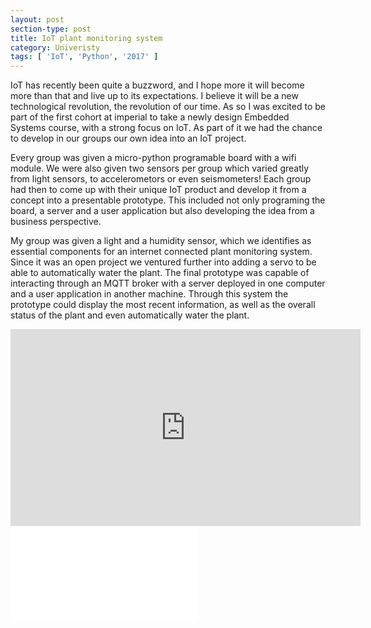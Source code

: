 ```yaml
---
layout: post
section-type: post
title: IoT plant monitoring system
category: Univeristy
tags: [ 'IoT', 'Python', '2017' ]
---
```


IoT has recently been quite a buzzword, and I hope more it will become more than that and live up to its expectations. I believe it will be a new technological revolution, the revolution of our time. As so I was excited to be part of the first cohort at imperial to take a newly design Embedded Systems course, with a strong focus on IoT. As part of it we had the chance to develop in our groups our own idea into an IoT project.

Every group was given a micro-python programable board with a wifi module. We were also given two sensors per group which varied greatly from light sensors, to accelerometors or even seismometers! Each group had then to come up with their unique IoT product and develop it from a concept into a presentable prototype. This included not only programing the board, a server and a user application but also developing the idea from a business perspective. 

My group was given a light and a humidity sensor, which we identifies as essential components for an internet connected plant monitoring system. Since it was an open project we ventured further into adding a servo to be able to automatically water the plant. The final prototype was capable of interacting through an MQTT broker with a server deployed in one computer and a user application in another machine. Through this system the prototype could display the most recent information, as well as the overall status of the plant and even automatically water the plant.

<iframe width="560" height="315" src="https://www.youtube.com/embed/ZFxPW8YGl64" frameborder="0" allowfullscreen></iframe>

<div class="container">
<iframe src="//www.youtube.com/embed/ZFxPW8YGl64" 
frameborder="0" allowfullscreen class="video"></iframe>
</div>
